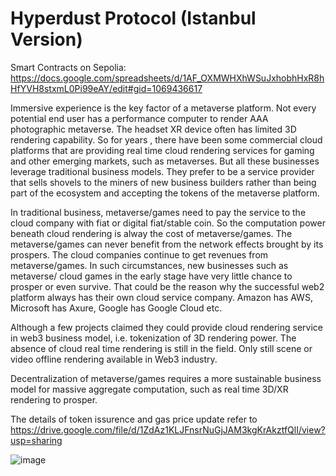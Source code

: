 # Hyperdust Protocol (Istanbul Version)

Smart Contracts on Sepolia: 
https://docs.google.com/spreadsheets/d/1AF_OXMWHXhWSuJxhobhHxR8hHfYVH8stxmL0Pi99eAY/edit#gid=1069436617

Immersive experience is the key factor of a metaverse platform. Not every potential end user has a performance computer to render AAA photographic metaverse. The headset XR device often has limited 3D rendering capability. So for years , there have been some commercial cloud platforms that are providing real time cloud rendering services for gaming and other emerging markets, such as metaverses. But all these businesses leverage traditional business models. They prefer to be a service provider that sells shovels to the miners of new business builders rather than being part of the ecosystem and accepting the tokens of the metaverse platform.

In traditional business, metaverse/games need to pay the service to the cloud company with fiat or digital fiat/stable coin. So the computation power beneath cloud rendering is alway the cost of metaverse/games. The metaverse/games can never benefit from the network effects brought by its prospers. The cloud companies continue to get revenues from metaverse/games. In such circumstances, new businesses such as metaverse/ cloud games in the early stage have very little chance to prosper or even survive. That could be the reason why the successful web2 platform always has their own cloud service company. Amazon has AWS, Microsoft has Axure, Google has Google Cloud etc.

Although a few projects claimed they could provide cloud rendering service in web3 business model, i.e. tokenization of 3D rendering power. The absence of cloud real time rendering is still in the field. Only still scene or video offline rendering available in Web3 industry.

Decentralization of metaverse/games requires a more sustainable business model for massive aggregate computation, such as real time 3D/XR rendering to prosper.

The details of token issurence and gas price update refer to 
https://drive.google.com/file/d/1ZdAz1KLJFnsrNuGjJAM3kgKrAkztfQlI/view?usp=sharing


![image](https://github.com/HyperdustLab/MGN/assets/85720482/4e5e3e2c-a299-4dca-bd57-0564af3bab84)


